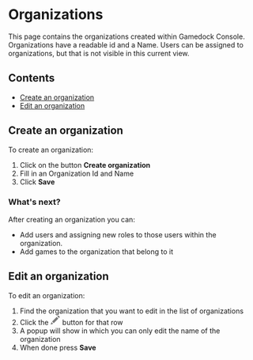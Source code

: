 # Organizations
This page contains the organizations created within Gamedock Console. Organizations have a readable id and a Name. Users can be assigned to organizations, but that is not visible in this current view.

## Contents
- [Create an organization](#create-an-organization)
- [Edit an organization](#edit-an-organization)

## Create an organization
To create an organization:
1. Click on the button **Create organization**
2. Fill in an Organization Id and Name
3. Click **Save**

### What's next?
After creating an organization you can:
* Add users and assigning new roles to those users within the organization.
* Add games to the organization that belong to it

## Edit an organization
To edit an organization:
1. Find the organization that you want to edit in the list of organizations
2. Click the ![pencil](https://github.com/azerion/gamedock-sdk/raw/master/docs/console/_images/pencil.png) button for that row
3. A popup will show in which you can only edit the name of the organization
4. When done press **Save**